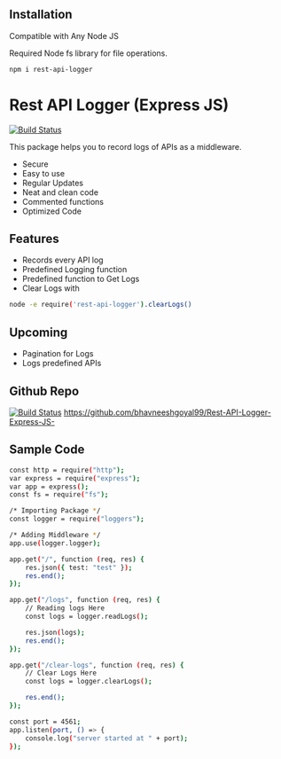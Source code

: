 ## Installation

Compatible with Any Node JS 

Required Node fs library for file operations.

```sh
npm i rest-api-logger
```


# Rest API Logger (Express JS)

[![Build Status](https://travis-ci.org/joemccann/dillinger.svg?branch=master)](https://github.com/bhavneeshgoyal99/Rest-API-Logger-Express-JS-)

This package helps you to record logs of APIs as a middleware.

- Secure
- Easy to use
- Regular Updates
- Neat and clean code
- Commented functions
- Optimized Code

## Features

- Records every API log
- Predefined Logging function
- Predefined function to Get Logs
- Clear Logs with
```sh
node -e require('rest-api-logger').clearLogs()
```

## Upcoming
- Pagination for Logs
- Logs predefined APIs

## Github Repo
[![Build Status](https://travis-ci.org/joemccann/dillinger.svg?branch=master)](https://github.com/bhavneeshgoyal99/Rest-API-Logger-Express-JS-)
https://github.com/bhavneeshgoyal99/Rest-API-Logger-Express-JS-

## Sample Code
```sh
const http = require("http");
var express = require("express");
var app = express();
const fs = require("fs");

/* Importing Package */
const logger = require("loggers");

/* Adding Middleware */
app.use(logger.logger);

app.get("/", function (req, res) {
    res.json({ test: "test" });
    res.end();
});

app.get("/logs", function (req, res) {
    // Reading logs Here
    const logs = logger.readLogs();

    res.json(logs);
    res.end();
});

app.get("/clear-logs", function (req, res) {
    // Clear Logs Here
    const logs = logger.clearLogs();

    res.end();
});

const port = 4561;
app.listen(port, () => {
    console.log("server started at " + port);
});
```